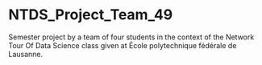 # NTDS_Project_Team_49
Semester project by a team of four students in the context of the Network Tour Of Data Science class given at  École polytechnique fédérale de Lausanne.
